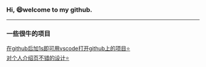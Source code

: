 ### Hi,  😄welcome to my github.

---

<h3>一些很牛的项目</h3>  
<a href="https://github.com/conwnet/github1s">在github后加1s即可用vscode打开github上的项目⭐</a><br>
<a href="https://github.com/abhisheknaiidu/awesome-github-profile-readme#awesome-github-profile-readme-">对个人介绍页不错的设计⭐</a><br>
